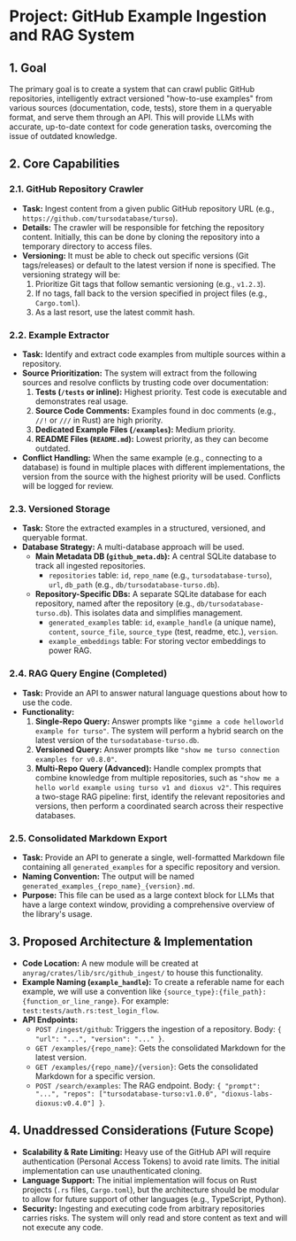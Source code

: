 # Project: GitHub Example Ingestion and RAG System

## 1. Goal

The primary goal is to create a system that can crawl public GitHub repositories, intelligently extract versioned "how-to-use examples" from various sources (documentation, code, tests), store them in a queryable format, and serve them through an API. This will provide LLMs with accurate, up-to-date context for code generation tasks, overcoming the issue of outdated knowledge.

## 2. Core Capabilities

### 2.1. GitHub Repository Crawler
- **Task:** Ingest content from a given public GitHub repository URL (e.g., `https://github.com/tursodatabase/turso`).
- **Details:** The crawler will be responsible for fetching the repository content. Initially, this can be done by cloning the repository into a temporary directory to access files.
- **Versioning:** It must be able to check out specific versions (Git tags/releases) or default to the latest version if none is specified. The versioning strategy will be:
    1.  Prioritize Git tags that follow semantic versioning (e.g., `v1.2.3`).
    2.  If no tags, fall back to the version specified in project files (e.g., `Cargo.toml`).
    3.  As a last resort, use the latest commit hash.

### 2.2. Example Extractor
- **Task:** Identify and extract code examples from multiple sources within a repository.
- **Source Prioritization:** The system will extract from the following sources and resolve conflicts by trusting code over documentation:
    1.  **Tests (`/tests` or inline):** Highest priority. Test code is executable and demonstrates real usage.
    2.  **Source Code Comments:** Examples found in doc comments (e.g., `//!` or `///` in Rust) are high priority.
    3.  **Dedicated Example Files (`/examples`):** Medium priority.
    4.  **README Files (`README.md`):** Lowest priority, as they can become outdated.
- **Conflict Handling:** When the same example (e.g., connecting to a database) is found in multiple places with different implementations, the version from the source with the highest priority will be used. Conflicts will be logged for review.

### 2.3. Versioned Storage
- **Task:** Store the extracted examples in a structured, versioned, and queryable format.
- **Database Strategy:** A multi-database approach will be used.
    -   **Main Metadata DB (`github_meta.db`):** A central SQLite database to track all ingested repositories.
        -   `repositories` table: `id`, `repo_name` (e.g., `tursodatabase-turso`), `url`, `db_path` (e.g., `db/tursodatabase-turso.db`).
    -   **Repository-Specific DBs:** A separate SQLite database for each repository, named after the repository (e.g., `db/tursodatabase-turso.db`). This isolates data and simplifies management.
        -   `generated_examples` table: `id`, `example_handle` (a unique name), `content`, `source_file`, `source_type` (test, readme, etc.), `version`.
        -   `example_embeddings` table: For storing vector embeddings to power RAG.

### 2.4. RAG Query Engine (Completed)
- **Task:** Provide an API to answer natural language questions about how to use the code.
- **Functionality:**
    1.  **Single-Repo Query:** Answer prompts like `"gimme a code helloworld example for turso"`. The system will perform a hybrid search on the latest version of the `tursodatabase-turso.db`.
    2.  **Versioned Query:** Answer prompts like `"show me turso connection examples for v0.8.0"`.
    3.  **Multi-Repo Query (Advanced):** Handle complex prompts that combine knowledge from multiple repositories, such as `"show me a hello world example using turso v1 and dioxus v2"`. This requires a two-stage RAG pipeline: first, identify the relevant repositories and versions, then perform a coordinated search across their respective databases.

### 2.5. Consolidated Markdown Export
- **Task:** Provide an API to generate a single, well-formatted Markdown file containing all `generated_examples` for a specific repository and version.
- **Naming Convention:** The output will be named `generated_examples_{repo_name}_{version}.md`.
- **Purpose:** This file can be used as a large context block for LLMs that have a large context window, providing a comprehensive overview of the library's usage.

## 3. Proposed Architecture & Implementation

- **Code Location:** A new module will be created at `anyrag/crates/lib/src/github_ingest/` to house this functionality.
- **Example Naming (`example_handle`):** To create a referable name for each example, we will use a convention like `{source_type}:{file_path}:{function_or_line_range}`. For example: `test:tests/auth.rs:test_login_flow`.
- **API Endpoints:**
    -   `POST /ingest/github`: Triggers the ingestion of a repository. Body: `{ "url": "...", "version": "..." }`.
    -   `GET /examples/{repo_name}`: Gets the consolidated Markdown for the latest version.
    -   `GET /examples/{repo_name}/{version}`: Gets the consolidated Markdown for a specific version.
    -   `POST /search/examples`: The RAG endpoint. Body: `{ "prompt": "...", "repos": ["tursodatabase-turso:v1.0.0", "dioxus-labs-dioxus:v0.4.0"] }`.

## 4. Unaddressed Considerations (Future Scope)

- **Scalability & Rate Limiting:** Heavy use of the GitHub API will require authentication (Personal Access Tokens) to avoid rate limits. The initial implementation can use unauthenticated cloning.
- **Language Support:** The initial implementation will focus on Rust projects (`.rs` files, `Cargo.toml`), but the architecture should be modular to allow for future support of other languages (e.g., TypeScript, Python).
- **Security:** Ingesting and executing code from arbitrary repositories carries risks. The system will only read and store content as text and will not execute any code.